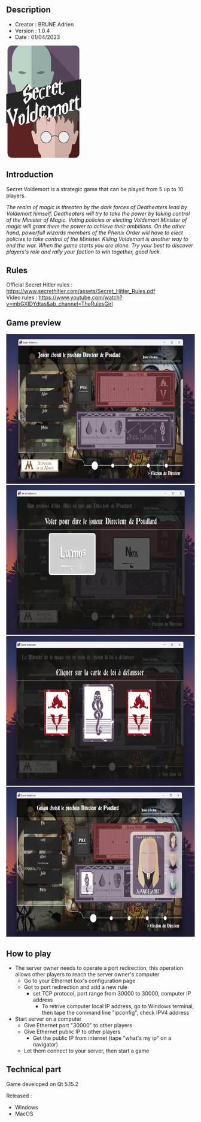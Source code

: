 ## Description

<ul>
<li>Creator : BRUNE Adrien</li>
<li>Version : 1.0.4</li>
<li>Date : 01/04/2023</li>
</ul>

<img src="./Game/Src/Resources/Secret_Voldemort_Cover.png" alt="Logo" width="200" height="300">

## Introduction

<p>Secret Voldemort is a strategic game that can be played from 5 up to 10 players.</p>
<p><i>The realm of magic is threaten by the dark forces of Deatheaters lead by Voldemort himself.
Deatheaters will try to take the power by taking control of the Minister of Magic. Voting policies or electing Voldemort Minister of magic will grant them the power to achieve their ambitions.
On the other hand, powerfull wizards members of the Phenix Order will have to elect policies to take control of the Minister. Killing Voldemort is another way to end the war.
When the game starts you are alone. Try your best to discover players's role and rally your faction to win together, good luck.</i></p>

## Rules

Official Secret Hitler rules : https://www.secrethitler.com/assets/Secret_Hitler_Rules.pdf  
Video rules : https://www.youtube.com/watch?v=mbGXIDYdtas&ab_channel=TheRulesGirl

## Game preview
<img src="./Preview/Preview_1.png" alt="Preview to add" width="700" height="400">
<img src="./Preview/Preview_2.png" alt="Preview to add" width="700" height="400">
<img src="./Preview/Preview_3.png" alt="Preview to add" width="700" height="400">
<img src="./Preview/Preview_4.png" alt="Preview to add" width="700" height="400">

## How to play
* The server owner needs to operate a port redirection, this operation allows other players to reach the server owner's computer
    * Go to your Ethernet box's configuration page
    * Got to port redirection and add a new rule
      * set TCP protocol, port range from 30000 to 30000, computer IP address
        * To retrive computer local IP address, go to Windows terminal, then tape the command line "ipconfig", check IPV4 address
* Start server on a computer
  * Give Ethernet port "30000" to other players
  * Give Ethernet public IP to other players
    * Get the public IP from internet (tape "what's my ip" on a navigator)
  * Let them connect to your server, then start a game

## Technical part
<p>Game developed on Qt 5.15.2</p>

Released :
* Windows
* MacOS
  
